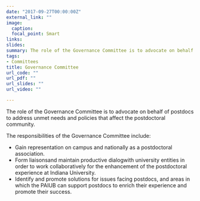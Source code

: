 ```yaml
---
date: "2017-09-27T00:00:00Z"
external_link: ""
image:
  caption: 
  focal_point: Smart
links:
slides: 
summary: The role of the Governance Committee is to advocate on behalf of postdocs to address unmet needs and policies that affect the postdoctoral community. 
tags:
- Committees
title: Governance Committee
url_code: ""
url_pdf: ""
url_slides: ""
url_video: ""

---
```

The role of the Governance Committee is to advocate on behalf of postdocs to address unmet needs and policies that affect the postdoctoral community. 

The responsibilities of the Governance Committee include:

* Gain representation on campus and nationally as a postdoctoral association. 
* Form liaisonsand maintain productive dialogwith university entities in order to work collaboratively for the enhancement of the postdoctoral experience at Indiana University.
* Identify and promote solutions for issues facing postdocs, and areas in which the PAIUB can support postdocs to enrich their experience and promote their success. 



